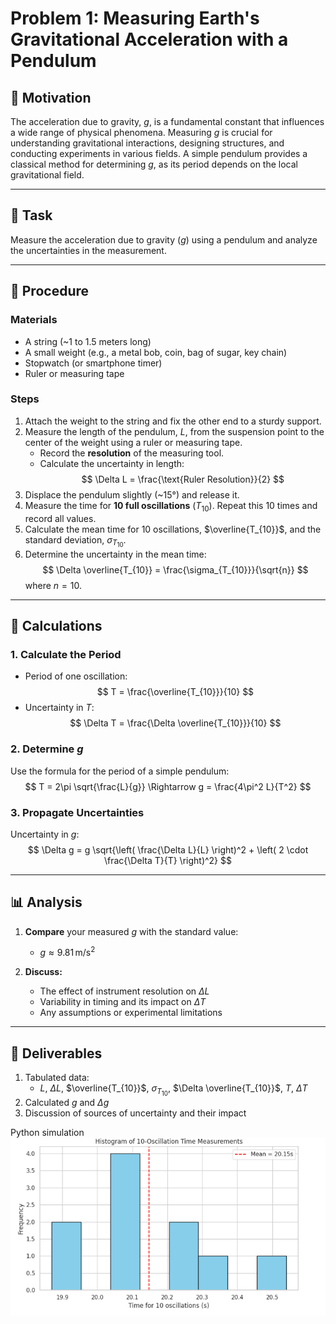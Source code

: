 # Problem 1: Measuring Earth's Gravitational Acceleration with a Pendulum

## 🔬 Motivation

The acceleration due to gravity, $g$, is a fundamental constant that influences a wide range of physical phenomena. Measuring $g$ is crucial for understanding gravitational interactions, designing structures, and conducting experiments in various fields. A simple pendulum provides a classical method for determining $g$, as its period depends on the local gravitational field.

---

## 🎯 Task

Measure the acceleration due to gravity ($g$) using a pendulum and analyze the uncertainties in the measurement.

---

## 🧪 Procedure

### Materials

- A string (~1 to 1.5 meters long)
- A small weight (e.g., a metal bob, coin, bag of sugar, key chain)
- Stopwatch (or smartphone timer)
- Ruler or measuring tape

### Steps

1. Attach the weight to the string and fix the other end to a sturdy support.
2. Measure the length of the pendulum, $L$, from the suspension point to the center of the weight using a ruler or measuring tape.
   - Record the **resolution** of the measuring tool.
   - Calculate the uncertainty in length:  
     $$
     \Delta L = \frac{\text{Ruler Resolution}}{2}
     $$
3. Displace the pendulum slightly (~15°) and release it.
4. Measure the time for **10 full oscillations** ($T_{10}$). Repeat this 10 times and record all values.
5. Calculate the mean time for 10 oscillations, $\overline{T_{10}}$, and the standard deviation, $\sigma_{T_{10}}$.
6. Determine the uncertainty in the mean time:
   $$
   \Delta \overline{T_{10}} = \frac{\sigma_{T_{10}}}{\sqrt{n}}
   $$
   where $n = 10$.

---

## 🧮 Calculations

### 1. Calculate the Period

- Period of one oscillation:
  $$
  T = \frac{\overline{T_{10}}}{10}
  $$
- Uncertainty in $T$:
  $$
  \Delta T = \frac{\Delta \overline{T_{10}}}{10}
  $$

### 2. Determine $g$

Use the formula for the period of a simple pendulum:
$$
T = 2\pi \sqrt{\frac{L}{g}} \Rightarrow g = \frac{4\pi^2 L}{T^2}
$$

### 3. Propagate Uncertainties

Uncertainty in $g$:
$$
\Delta g = g \sqrt{\left( \frac{\Delta L}{L} \right)^2 + \left( 2 \cdot \frac{\Delta T}{T} \right)^2}
$$

---

## 📊 Analysis

1. **Compare** your measured $g$ with the standard value:
   - $g \approx 9.81 \, \text{m/s}^2$

2. **Discuss:**
   - The effect of instrument resolution on $\Delta L$
   - Variability in timing and its impact on $\Delta T$
   - Any assumptions or experimental limitations

---

## 📝 Deliverables

1. Tabulated data:
   - $L$, $\Delta L$, $\overline{T_{10}}$, $\sigma_{T_{10}}$, $\Delta \overline{T_{10}}$, $T$, $\Delta T$
2. Calculated $g$ and $\Delta g$
3. Discussion of sources of uncertainty and their impact

 Python simulation
  ![alt text](image-1.png)